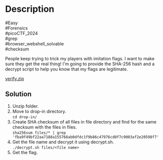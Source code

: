 # Description

#Easy<br>
#Forensics<br>
#picoCTF_2024<br>
#grep<br>
#browser_webshell_solvable<br>
#checksum<br>

People keep trying to trick my players with imitation flags. I want to make sure they get the real thing! I'm going to provide the SHA-256 hash and a decrypt script to help you know that my flags are legitimate.

[verify.zip](../Verify/verify.zip)

## Solution

1. Unzip folder.
2. Move to drop-in directory.<br>
   `cd drop-in/`
4. Create SHA checksum of all files in file directory and find for the same checksum with the files in files.<br>
   `sha256sum files/* | grep 'fba9f49bf22aa7188a155768ab0dfdc1f9b86c47976cd0f7c9003af2e20598f7'`
5. Get the file name and decrypt it using decrypt.sh.<br>
   `./decrypt.sh files/<file name>`
6. Get the flag.

